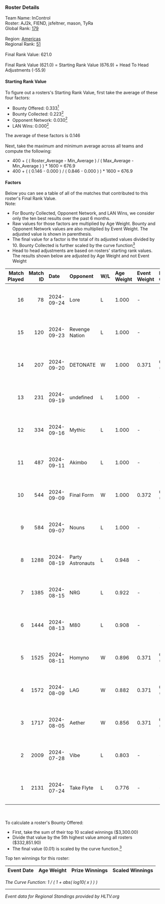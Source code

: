 ### Roster Details<br />
Team Name: InControl<br />
Roster: AJ2k, FIEND, jsfeltner, mason, TyRa<br />
Global Rank: [179](../../standings_global_2024_09_26.md)<br />
<br />
Region: [Americas]( ../../standings_americas_2024_09_26.md)<br />
Regional Rank: [51]( ../../standings_americas_2024_09_26.md)<br />
<br />
Final Rank Value:  621.0<br />
<br />
Final Rank Value (621.0) = Starting Rank Value (676.9) + Head To Head Adjustments (-55.9)<br />

#### Starting Rank Value<br />
To figure out a rosters's Starting Rank Value, first take the average of these four factors:<br />
- Bounty Offered: 0.333[<sup>1</sup>](#table2)
- Bounty Collected: 0.223[<sup>2</sup>](#table1)
- Opponent Network: 0.030[<sup>2</sup>](#table1)
- LAN Wins: 0.000[<sup>2</sup>](#table1)

The average of these factors is 0.146<br />
<br />
Next, take the maximum and minimum average across all teams and compute the following:<br />
- 400 + ( ( Roster_Average - Min_Average ) / ( Max_Average - Min_Average ) ) * 1600 = 676.9
- 400 + ( ( 0.146 - 0.000 ) / ( 0.846 - 0.000 ) ) * 1600 = 676.9


#### Factors<br />
Below you can see a table of all of the matches that contributed to this roster's Final Rank Value.<br />
Note:<br />

- For Bounty Collected, Opponent Network, and LAN Wins, we consider only the ten best results over the past 6 months.
- Raw values for those factors are multiplied by Age Weight. Bounty and Opponent Network values are also multiplied by Event Weight. The adjusted value is shown in parenthesis.
- The final value for a factor is the total of its adjusted values divided by 10. Bounty Collected is further scaled by the curve function[<sup>3</sup>](#curveFunction)
- Head to head adjustments are based on rosters' starting rank values. The results shown below are adjusted by Age Weight and not Event Weight
<span id="table1"></span><br />


| Match Played | Match ID | Date       | Opponent         | W/L | Age Weight | Event Weight | Bounty Collected | Opponent Network | LAN Wins  | H2H Adj. | Roster                               |
| -: | -: | :- | :- | :- | :- | :- | :- | :- | :- | -: | :- |
|           16 |       78 | 2024-09-24 | Lore             | L   | 1.000      | -            | -                | -                | -         |   -19.92 | AJ2k, FIEND, jsfeltner, mason, TyRa  |
|           15 |      120 | 2024-09-23 | Revenge Nation   | L   | 1.000      | -            | -                | -                | -         |   -18.28 | DYLAN, FIEND, jsfeltner, mason, TyRa |
|           14 |      207 | 2024-09-20 | DETONATE         | W   | 1.000      | 0.371        | 0.000 (0.000)    | 0.154 (0.057)    | 0 (0.000) |    10.55 | DYLAN, FIEND, jsfeltner, mason, TyRa |
|           13 |      231 | 2024-09-19 | undefined        | L   | 1.000      | -            | -                | -                | -         |    -9.14 | DYLAN, FIEND, jsfeltner, mason, TyRa |
|           12 |      334 | 2024-09-16 | Mythic           | L   | 1.000      | -            | -                | -                | -         |   -13.90 | DYLAN, FIEND, jsfeltner, mason, TyRa |
|           11 |      487 | 2024-09-11 | Akimbo           | L   | 1.000      | -            | -                | -                | -         |   -11.04 | DYLAN, FIEND, jsfeltner, mason, TyRa |
|           10 |      544 | 2024-09-09 | Final Form       | W   | 1.000      | 0.372        | 0.004 (0.001)    | 0.191 (0.071)    | 0 (0.000) |    15.30 | DYLAN, FIEND, jsfeltner, mason, TyRa |
|            9 |      584 | 2024-09-07 | Nouns            | L   | 1.000      | -            | -                | -                | -         |    -3.36 | Beast, jsfeltner, mason, Pugg, TyRa  |
|            8 |     1288 | 2024-08-19 | Party Astronauts | L   | 0.948      | -            | -                | -                | -         |    -5.36 | DYLAN, FIEND, jsfeltner, mason, TyRa |
|            7 |     1385 | 2024-08-15 | NRG              | L   | 0.922      | -            | -                | -                | -         |    -4.04 | DYLAN, FIEND, jsfeltner, mason, TyRa |
|            6 |     1444 | 2024-08-13 | M80              | L   | 0.908      | -            | -                | -                | -         |    -0.83 | DYLAN, FIEND, jsfeltner, mason, TyRa |
|            5 |     1525 | 2024-08-11 | Homyno           | W   | 0.896      | 0.371        | 0.006 (0.002)    | 0.155 (0.052)    | 0 (0.000) |    11.79 | DYLAN, FIEND, jsfeltner, mason, TyRa |
|            4 |     1572 | 2024-08-09 | LAG              | W   | 0.882      | 0.371        | 0.000 (0.000)    | 0.262 (0.086)    | 0 (0.000) |    12.48 | DYLAN, FIEND, jsfeltner, mason, TyRa |
|            3 |     1717 | 2024-08-05 | Aether           | W   | 0.856      | 0.371        | 0.000 (0.000)    | 0.114 (0.036)    | 0 (0.000) |     7.44 | DYLAN, FIEND, jsfeltner, mason, TyRa |
|            2 |     2009 | 2024-07-28 | Vibe             | L   | 0.803      | -            | -                | -                | -         |   -18.21 | DYLAN, FIEND, jsfeltner, mason, TyRa |
|            1 |     2131 | 2024-07-24 | Take Flyte       | L   | 0.776      | -            | -                | -                | -         |    -9.35 | DYLAN, FIEND, jsfeltner, mason, TyRa |

<br />
<span id="table2"></span><br />
To calculate a roster's Bounty Offered:<br />

- First, take the sum of their top 10 scaled winnings ($3,300.00)
- Divide that value by the 5th highest value among all rosters ($332,851.90)
- The final value (0.01) is scaled by the curve function.[<sup>3</sup>](#curveFunction)

Top ten winnings for this roster:<br />

| Event Date | Age Weight | Prize Winnings | Scaled Winnings |
| :- | -: | :- | :- |


<span id="curveFunction"></span>_The Curve Function: 1 / ( 1 + abs( log10( x ) ) )_<br />

---
_Event data for Regional Standings provided by HLTV.org_<br />
